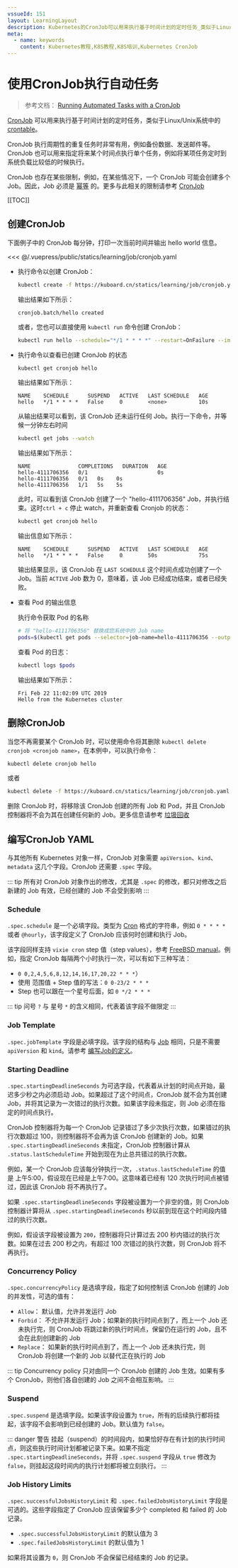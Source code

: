```yaml
---
vssueId: 151
layout: LearningLayout
description: Kubernetes的CronJob可以用来执行基于时间计划的定时任务_类似于Linux/Unix系统中的crontable_CronJob执行周期性的重复任务时非常有用_例如备份数据_发送邮件等_CronJob也可以用来指定将来某个时间点执行单个任务_例如将某项任务定时到系统负载比较低的时候执行。
meta:
  - name: keywords
    content: Kubernetes教程,K8S教程,K8S培训,Kubernetes CronJob
---
```


# 使用CronJob执行自动任务

<AdSenseTitle>

> 参考文档： [Running Automated Tasks with a CronJob](https://kubernetes.io/docs/tasks/job/automated-tasks-with-cron-jobs/)

[CronJob](./) 可以用来执行基于时间计划的定时任务，类似于Linux/Unix系统中的 [crontable](https://en.wikipedia.org/wiki/Cron)。

CronJob 执行周期性的重复任务时非常有用，例如备份数据、发送邮件等。CronJob 也可以用来指定将来某个时间点执行单个任务，例如将某项任务定时到系统负载比较低的时候执行。

CronJob 也存在某些限制，例如，在某些情况下，一个 CronJob 可能会创建多个 Job。因此，Job 必须是 [幂等](/glossary/idempotent.md) 的。更多与此相关的限制请参考 [CronJob](./)

[[TOC]]

</AdSenseTitle>


## 创建CronJob

下面例子中的 CronJob 每分钟，打印一次当前时间并输出 hello world 信息。

<<< @/.vuepress/public/statics/learning/job/cronjob.yaml

* 执行命令以创建 CronJob：
  ```sh
  kubectl create -f https://kuboard.cn/statics/learning/job/cronjob.yaml
  ```
  输出结果如下所示：
  ```
  cronjob.batch/hello created
  ```
  或者，您也可以直接使用 `kubectl run` 命令创建 CronJob：
  ```sh
  kubectl run hello --schedule="*/1 * * * *" --restart=OnFailure --image=busybox -- /bin/sh -c "date; echo Hello from the Kubernetes cluster"
  ```
* 执行命令以查看已创建 CronJob 的状态
  ``` sh
  kubectl get cronjob hello
  ```
  输出结果如下所示：
  ```
  NAME    SCHEDULE      SUSPEND   ACTIVE   LAST SCHEDULE   AGE
  hello   */1 * * * *   False     0        <none>          10s
  ```
  从输出结果可以看到，该 CronJob 还未运行任何 Job。执行一下命令，并等候一分钟左右时间
  ``` sh
  kubectl get jobs --watch
  ```
  输出结果如下所示：
  ```
  NAME               COMPLETIONS   DURATION   AGE
  hello-4111706356   0/1                      0s
  hello-4111706356   0/1   0s    0s
  hello-4111706356   1/1   5s    5s
  ```
  此时，可以看到该 CronJob 创建了一个 "hello-4111706356" Job，并执行结束。这时`ctrl + c` 停止 watch，并重新查看 Cronjob 的状态：
  ``` sh
  kubectl get cronjob hello
  ```
  输出信息如下所示：
  ``` {2}
  NAME    SCHEDULE      SUSPEND   ACTIVE   LAST SCHEDULE   AGE
  hello   */1 * * * *   False     0        50s             75s
  ```
  输出结果显示，该 CronJob 在 `LAST SCHEDULE` 这个时间点成功创建了一个 Job。当前 `ACTIVE` Job 数为 0，意味着，该 Job 已经成功结束，或者已经失败。

* 查看 Pod 的输出信息
  
  执行命令获取 Pod 的名称
  ``` sh
  # 将 "hello-4111706356" 替换成您系统中的 Job name
  pods=$(kubectl get pods --selector=job-name=hello-4111706356 --output=jsonpath={.items[*].metadata.name})
  ```

  查看 Pod 的日志：
  ``` sh
  kubectl logs $pods
  ```

  输出结果如下所示：

  ```
  Fri Feb 22 11:02:09 UTC 2019
  Hello from the Kubernetes cluster
  ```

## 删除CronJob

当您不再需要某个 CronJob 时，可以使用命令将其删除 `kubectl delete cronjob <cronjob name>`，在本例中，可以执行命令：
```sh
kubectl delete cronjob hello
```
或者
``` sh
kubectl delete -f https://kuboard.cn/statics/learning/job/cronjob.yaml
```

删除 CronJob 时，将移除该 CronJob 创建的所有 Job 和 Pod，并且 CronJob 控制器将不会为其在创建任何新的 Job。更多信息请参考 [垃圾回收](/learning/k8s-intermediate/workload/gc.html)


## 编写CronJob YAML

与其他所有 Kubernetes 对象一样，CronJob 对象需要 `apiVersion`、`kind`、`metadata` 这几个字段。CronJob 还需要 `.spec` 字段。

::: tip
所有对 CronJob 对象作出的修改，尤其是 `.spec` 的修改，都只对修改之后新建的 Job 有效，已经创建的 Job 不会受到影响
:::

### Schedule

`.spec.schedule` 是一个必填字段。类型为 [Cron](https://en.wikipedia.org/wiki/Cron) 格式的字符串，例如 `0 * * * *` 或者 `@hourly`，该字段定义了 CronJob 应该何时创建和执行 Job。

该字段同样支持 `vixie cron` step 值（step values），参考 [FreeBSD manual](https://www.freebsd.org/cgi/man.cgi?crontab%285%29)。例如，指定 CronJob 每隔两个小时执行一次，可以有如下三种写法：
* `0 0,2,4,5,6,8,12,14,16,17,20,22 * * *`）
* 使用 范围值 + Step 值的写法：`0 0-23/2 * * *`
* Step 也可以跟在一个星号后面，如 `0 */2 * * *`

::: tip
问号 `?` 与 星号 `*` 的含义相同，代表着该字段不做限定
:::

### Job Template

`.spec.jobTemplate` 字段是必填字段。该字段的结构与 [Job](/learning/k8s-intermediate/workload/wl-job/) 相同，只是不需要 `apiVersion` 和 `kind`。请参考 [编写Job的定义](/learning/k8s-intermediate/workload/wl-job/spec.html)。

### Starting Deadline

`.spec.startingDeadlineSeconds` 为可选字段，代表着从计划的时间点开始，最迟多少秒之内必须启动 Job。如果超过了这个时间点，CronJob 就不会为其创建 Job，并将其记录为一次错过的执行次数。如果该字段未指定，则 Job 必须在指定的时间点执行。

CronJob 控制器将为每一个 CronJob 记录错过了多少次执行次数，如果错过的执行次数超过 100，则控制器将不会再为该 CronJob 创建新的 Job。如果 `.spec.startingDeadlineSeconds` 未指定，CronJob 控制器计算从 `.status.lastScheduleTime` 开始到现在为止总共错过的执行次数。

例如，某一个 CronJob 应该每分钟执行一次，`.status.lastScheduleTime` 的值是 上午5:00，假设现在已经是上午7:00。这意味着已经有 120 次执行时间点被错过，因此该 CronJob 将不再执行了。

如果 `.spec.startingDeadlineSeconds` 字段被设置为一个非空的值，则 CronJob 控制器计算将从 `.spec.startingDeadlineSeconds` 秒以前到现在这个时间段内错过的执行次数。

例如，假设该字段被设置为 `200`，控制器将只计算过去 200 秒内错过的执行次数。如果在过去 200 秒之内，有超过 100 次错过的执行次数，则 CronJob 将不再执行。

### Concurrency Policy

`.spec.concurrencyPolicy` 是选填字段，指定了如何控制该 CronJob 创建的 Job 的并发性，可选的值有：
* `Allow`： 默认值，允许并发运行 Job
* `Forbid`： 不允许并发运行 Job；如果新的执行时间点到了，而上一个 Job 还未执行完，则 CronJob 将跳过新的执行时间点，保留仍在运行的 Job，且不会在此刻创建新的 Job
* `Replace`： 如果新的执行时间点到了，而上一个 Job 还未执行完，则 CronJob 将创建一个新的 Job 以替代正在执行的 Job

::: tip
Concurrency policy 只对由同一个 CronJob 创建的 Job 生效。如果有多个 CronJob，则他们各自创建的 Job 之间不会相互影响。
:::

### Suspend

`.spec.suspend` 是选填字段。如果该字段设置为 `true`，所有的后续执行都将挂起，该字段不会影响到已经创建的 Job。默认值为 `false`。

::: danger 警告
挂起（suspend）的时间段内，如果恰好存在有计划的执行时间点，则这些执行时间计划都被记录下来。如果不指定 `.spec.startingDeadlineSeconds`，并将 `.spec.suspend` 字段从 `true` 修改为 `false`，则挂起这段时间内的执行计划都将被立刻执行。
:::

### Job History Limits

`.spec.successfulJobsHistoryLimit` 和 `.spec.failedJobsHistoryLimit` 字段是可选的。这些字段指定了 CronJob 应该保留多少个 completed 和 failed 的 Job 记录。
* `.spec.successfulJobsHistoryLimit` 的默认值为 3
* `.spec.failedJobsHistoryLimit` 的默认值为 1

如果将其设置为 `0`，则 CronJob 不会保留已经结束的 Job 的记录。
